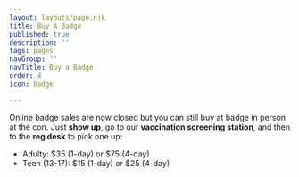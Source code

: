 ```yaml
---
layout: layouts/page.njk
title: Buy A Badge
published: true
description: ''
tags: pages
navGroup: ''
navTitle: Buy a Badge
order: 4
icon: badge

---
```

Online badge sales are now closed but you can still buy at badge in person at the con. Just **show up**, go to our **vaccination screening station**, and then to the **reg desk** to pick one up:

* Adulty: $35 (1-day) or $75 (4-day)  
* Teen (13-17): $15 (1-day) or $25 (4-day)  

<!--Get a badge for Big Bad Con 2022! If you are buying multiple badges for other people please submit this form more than once.-->